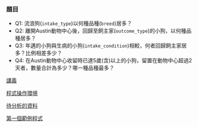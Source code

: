 ### 題目
- Q1: 流浪狗(`intake_type`)以何種品種(`breed`)居多？
- Q2: 離開Austin動物中心後，回歸至飼主家(`outcome_type`)的小狗，以何種品種居多？
- Q3: 年邁的小狗與生病的小狗(`intake_condition`)相較，何者回歸飼主家居多？比例相差多少？
- Q4: 在Austin動物中心收留時已達5歲(含)以上的小狗，留置在動物中心超過2天者，數量合計為多少？哪一種品種最多？

[講義](https://drive.google.com/file/d/1tkYzYXqgYfUNj70xwU20GTh01MvrPUU3/view)

[程式操作環境](https://repl.it/repls)

[待分析的資料](https://github.com/shes50103/lecture/blob/master/data.csv)

[第一個範例程式](https://repl.it/@shes50103/NiceAbandonedFan)
